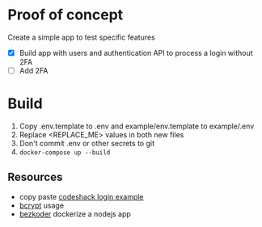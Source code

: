# Proof of concept

Create a simple app to test specific features

- [X] Build app with users and authentication API to process a login without 2FA
- [ ] Add 2FA

# Build

1. Copy .env.template to .env and example/env.template to example/.env
2. Replace <REPLACE_ME> values in both new files
3. Don't commit .env or other secrets to git
4. `docker-compose up --build`

## Resources

- copy paste [codeshack login example](https://codeshack.io/basic-login-system-nodejs-express-mysql/)
- [bcrypt](https://medium.com/@manishsundriyal/a-quick-way-for-hashing-passwords-using-bcrypt-with-nodejs-8464f9785b67) usage
- [bezkoder](https://www.bezkoder.com/docker-compose-nodejs-mysql/) dockerize a nodejs app